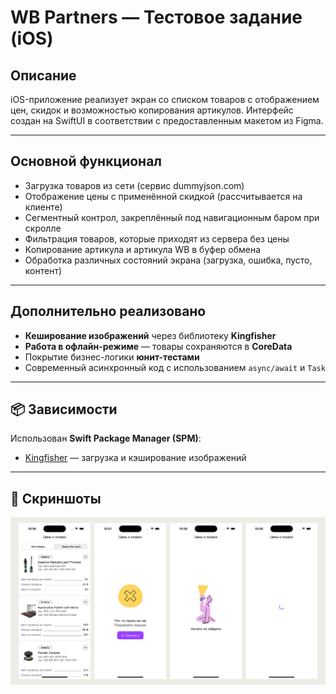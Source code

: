 # WB Partners — Тестовое задание (iOS)

## Описание

iOS-приложение реализует экран со списком товаров с отображением цен, скидок и возможностью копирования артикулов.
Интерфейс создан на SwiftUI в соответствии с предоставленным макетом из Figma.

---

##  Основной функционал

- Загрузка товаров из сети (сервис dummyjson.com)
- Отображение цены с применённой скидкой (рассчитывается на клиенте)
- Сегментный контрол, закреплённый под навигационным баром при скролле
- Фильтрация товаров, которые приходят из сервера без цены
- Копирование артикула и артикула WB в буфер обмена
- Обработка различных состояний экрана (загрузка, ошибка, пусто, контент)

---

##  Дополнительно реализовано

-  **Кеширование изображений** через библиотеку **Kingfisher**
-  **Работа в офлайн-режиме** — товары сохраняются в **CoreData**
-  Покрытие бизнес-логики **юнит-тестами**
-  Современный асинхронный код с использованием `async/await` и `Task`

---

## 📦 Зависимости

Использован **Swift Package Manager (SPM)**:

- [Kingfisher](https://github.com/onevcat/Kingfisher) — загрузка и кэширование изображений

---

## 📸 Скриншоты

![Экраны](https://github.com/LiliyaAndreeva/WBTestTask/blob/integrateCoreData/WBTestTask/ScreenShots/Screens.png)
